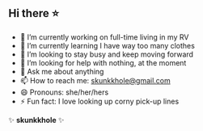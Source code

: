 ## Hi there :star:

- 🔭 I’m currently working on full-time living in my RV
- 🌱 I’m currently learning I have way too many clothes
- 👯 I’m looking to stay busy and keep moving forward
- 🤔 I’m looking for help with nothing, at the moment
- 💬 Ask me about anything
- 📫 How to reach me: skunkkhole@gmail.com
- 😄 Pronouns: she/her/hers
- ⚡ Fun fact: I love looking up corny pick-up lines



✨ **skunkkhole** ✨

<!--
**skunkkhole/skunkkhole** is a ✨ _special_ ✨ repository because its `README.md` (this file) appears on your GitHub profile.
-->
